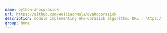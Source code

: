 ```yaml
---
name: python-ahocorasick
url: https://github.com/WojciechMula/pyahocorasick
description: module implementing Aho-Corasick algorithm. URL : https://github.com/WojciechMula/pyahocorasick Groups : None
group: None
---
```

